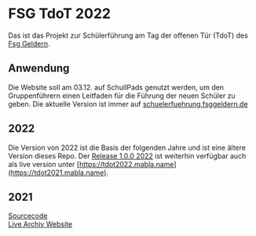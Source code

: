 # FSG TdoT 2022
Das ist das Projekt zur Schülerführung am Tag der offenen Tür (TdoT) des [Fsg Geldern](https://fsggeldern.de).

## Anwendung
Die Website soll am 03.12. auf SchulIPads genutzt werden, um den Gruppenführern einen Leitfaden für die Führung der neuen Schüler zu geben. Die aktuelle Version ist immer auf [schuelerfuehrung.fsggeldern.de](https://schuelerfuehrung.fsggeldern.de)

## 2022
Die Version von 2022 ist die Basis der folgenden Jahre und ist eine ältere Version dieses Repo.
Der [Release 1.0.0 2022](https://github.com/oxydemeton/fsg-tdot/releases/tag/v1.0.0) ist weiterhin verfügbar auch als live version unter [https://tdot2022.mabla.name](https://tdot2021.mabla.name).

## 2021
[Sourcecode](https://github.com/oxydemeton/fsg-tdot-2021/)<br/>
[Live Archiv Website](https://tdot2021.mabla.name)
